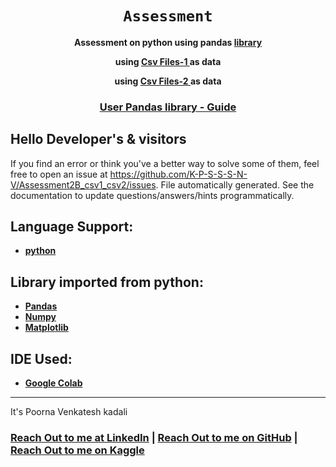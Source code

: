 <div align="center">
  <h1><code>Assessment</code></h1>

  <p>
    <strong>Assessment on python using pandas
    <a href="https://pandas.pydata.org/">library</a></strong>
  </p>

  <strong>using <a href="https://github.com/K-P-S-S-S-N-V/Assessment2B_csv1_csv2/blob/main/college_1.csv">Csv Files-1 </a>as data</strong>
  
  <strong>using <a href="https://github.com/K-P-S-S-S-N-V/Assessment2B_csv1_csv2/blob/main/college_2.csv">Csv Files-2 </a>as data</strong>

  <h3>
    <a href="https://pandas.pydata.org/docs/user_guide/index.html">User Pandas library - Guide</a>
    <span></span>
  </h3>
</div>


## Hello Developer's & visitors

If you find an error or think you've a better way to
solve some of them, feel
free to open an issue at <https://github.com/K-P-S-S-S-N-V/Assessment2B_csv1_csv2/issues>.
File automatically generated. See the documentation to update questions/answers/hints programmatically.

## Language Support:

* **[python]** 

[python]: https://www.python.org/

## Library imported from python:

* **[Pandas]** 
* **[Numpy]**
* **[Matplotlib]**

[pandas]: https://pandas.pydata.org/
[Numpy]: https://numpy.org/
[Matplotlib]: https://matplotlib.org/

## IDE Used:

* **[Google Colab]**

[Google Colab]: https://colab.research.google.com/

---

It's Poorna Venkatesh kadali

<h3>
    <a href="https://www.linkedin.com/in/venkatesh-kadali/">Reach Out to me at LinkedIn</a>
    <span> | </span>
    <a href="https://github.com/K-P-S-S-S-N-V">Reach Out to me on GitHub</a>
    <span> | </span>
    <a href="https://www.kaggle.com/poornakadali">Reach Out to me on Kaggle</a>
    <span>  </span>    
</h3>
